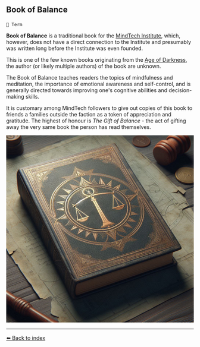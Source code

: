 ## Book of Balance

`📑 Term`

**Book of Balance** is a traditional book for the [MindTech Institute](../refs/mindtech_institute.md), which, however, does not have a direct connection to the Institute and presumably was written long before the Institute was even founded.

This is one of the few known books originating from the [Age of Darkness](../refs/age_of_darkness.md), the author (or likely multiple authors) of the book are unknown.

The Book of Balance teaches readers the topics of mindfulness and meditation, the importance of emotional awareness and self-control, and is generally directed towards improving one's cognitive abilities and decision-making skills.

It is customary among MindTech followers to give out copies of this book to friends a families outside the faction as a token of appreciation and gratitude. The highest of honour is *The Gift of Balance* - the act of gifting away the very same book the person has read themselves.

![Modern edition of the Book of Balance](../../refs/img/book_of_balance.png)


----------
[⬅️ Back to index](../refs/#b710_s)